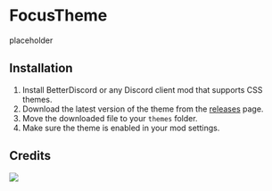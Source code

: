 # FocusTheme
placeholder
## Installation
1. Install BetterDiscord or any Discord client mod that supports CSS themes.
2. Download the latest version of the theme from the [releases](https://github.com/qxxst/FocusTheme/releases) page.
3. Move the downloaded file to your `themes` folder.
4. Make sure the theme is enabled in your mod settings.
## Credits
<a href="https://github.com/qxxst/FocusTheme/graphs/contributors"><img src="https://contrib.rocks/image?repo=qxxst/FocusTheme"></a>
